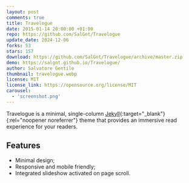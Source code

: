 ```yaml
---
layout: post
comments: true
title: Travelogue
date: 2015-01-14 20:00:00 +01:00
repo: https://github.com/SalGnt/Travelogue
update_date: 2024-12-06
forks: 53
stars: 157
download: https://github.com/SalGnt/Travelogue/archive/master.zip
demo: https://salgnt.github.io/Travelogue/
author: Salvatore Gentile
thumbnail: travelogue.webp
license: MIT
license_link: https://opensource.org/license/MIT
carousel:
  - 'screenshot.png'
---
```


Travelogue is a minimal, single-column [Jekyll](https://jekyllrb.com/){:target="_blank"}{:rel="noopener noreferrer"} theme that provides an immersive read experience for your readers.

## Features

* Minimal design;
* Responsive and mobile friendly;
* Integrated slideshow activated on page scroll.
